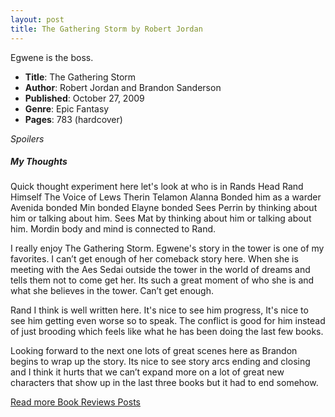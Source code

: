 ```yaml
---
layout: post
title: The Gathering Storm by Robert Jordan
---
```


Egwene is the boss.

- **Title**: The Gathering Storm
- **Author**: Robert Jordan and Brandon Sanderson
- **Published**: October 27, 2009
- **Genre**: Epic Fantasy
- **Pages**: 783 (hardcover)

*Spoilers*

##### My Thoughts
Quick thought experiment here let's look at who is in Rands Head
Rand Himself
The Voice of Lews Therin Telamon
Alanna Bonded him as a warder
Avenida bonded
Min bonded
Elayne bonded
Sees Perrin by thinking about him or talking about him.
Sees Mat by thinking about him or talking about him.
Mordin body and mind is connected to Rand.

I really enjoy The Gathering Storm. Egwene's story in the tower is one of my favorites. I can’t get enough of her comeback story here. When she is meeting with the Aes Sedai outside the tower in the world of dreams and tells them not to come get her. Its such a great moment of who she is and what she believes in the tower. Can’t get enough.

Rand I think is well written here. It's nice to see him progress, It's nice to see him getting even worse so to speak. The conflict is good for him instead of just brooding which feels like what he has been doing the last few books.

Looking forward to the next one lots of great scenes here as Brandon begins to wrap up the story. Its nice to see story arcs ending and closing and I think it hurts that we can’t expand more on a lot of great new characters that show up in the last three books but it had to end somehow.


[Read more Book Reviews Posts](https://tactictalisman.github.io/book-reviews/)
